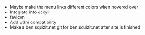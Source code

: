 * Maybe make the menu links different colors when hovered over
* Integrate into Jekyll
* favicon
* Add w3m compatibility
* Make a ben.squizit.net git for ben.squizit.net after site is finished
